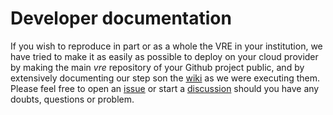 # Developer documentation

If you wish to reproduce in part or as a whole the VRE in your institution, we have tried to make it as easily as possible to deploy on your cloud provider by making the main _vre_ repository of your Github project public, and by extensively documenting our step son the [wiki](https://github.com/vre-hub/vre/wiki) as we were executing them. Please feel free to open an [issue](https://github.com/vre-hub/vre/issues) or start a [discussion](https://github.com/orgs/vre-hub/discussions) should you have any doubts, questions or problem. 
